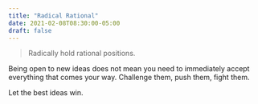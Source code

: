 ```yaml
---
title: "Radical Rational"
date: 2021-02-08T08:30:00-05:00
draft: false
---
```

> Radically hold rational positions.

Being open to new ideas does not mean you need to immediately accept everything that comes your way. Challenge them, push them, fight them.

Let the best ideas win.